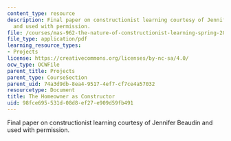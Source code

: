 ```yaml
---
content_type: resource
description: Final paper on constructionist learning courtesy of Jennifer Beaudin
  and used with permission.
file: /courses/mas-962-the-nature-of-constructionist-learning-spring-2003/98fce695531d08d8ef27e909d59fb491_final.pdf
file_type: application/pdf
learning_resource_types:
- Projects
license: https://creativecommons.org/licenses/by-nc-sa/4.0/
ocw_type: OCWFile
parent_title: Projects
parent_type: CourseSection
parent_uid: 74a3d9db-8ea4-9517-4ef7-cf7ce4a57032
resourcetype: Document
title: The Homeowner as Constructor
uid: 98fce695-531d-08d8-ef27-e909d59fb491
---
```

Final paper on constructionist learning courtesy of Jennifer Beaudin and used with permission.